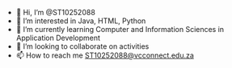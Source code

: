 - 👋 Hi, I’m @ST10252088
- 👀 I’m interested in Java, HTML, Python
- 🌱 I’m currently learning Computer and Information Sciences in Application Development
- 💞️ I’m looking to collaborate on activities
- 📫 How to reach me ST10252088@vcconnect.edu.za

<!---
ST10252088/ST10252088 is a ✨ special ✨ repository because its `README.md` (this file) appears on your GitHub profile.
You can click the Preview link to take a look at your changes.
--->
